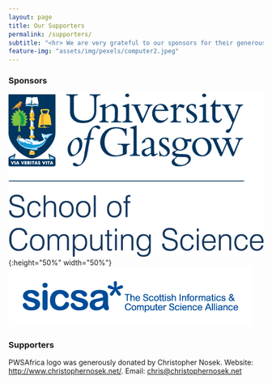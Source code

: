 ```yaml
---
layout: page
title: Our Supporters
permalink: /supporters/
subtitle: "<hr> We are very grateful to our sponsors for their generous support."
feature-img: "assets/img/pexels/computer2.jpeg"
---
```

### Sponsors
![SoCS UofG](/assets/img/SoCS.png){:height="50%" width="50%"} ![SICSA logo](/assets/img/sicsa.jpg) 
   

### Supporters
PWSAfrica logo was generously donated by Christopher Nosek. Website: http://www.christophernosek.net/. Email: chris@christophernosek.net

